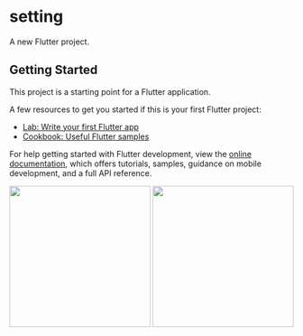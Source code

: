# setting

A new Flutter project.

## Getting Started

This project is a starting point for a Flutter application.

A few resources to get you started if this is your first Flutter project:

- [Lab: Write your first Flutter app](https://docs.flutter.dev/get-started/codelab)
- [Cookbook: Useful Flutter samples](https://docs.flutter.dev/cookbook)

For help getting started with Flutter development, view the
[online documentation](https://docs.flutter.dev/), which offers tutorials,
samples, guidance on mobile development, and a full API reference.

<img src="https://user-images.githubusercontent.com/121868259/213664359-9019b81d-12c6-4972-8257-6218a2f7ed0f.png" width="250px">
<img src="https://user-images.githubusercontent.com/121868259/213664686-d7863df6-175e-45b3-88f5-7f6bc0feb651.png" width="250px">
